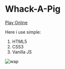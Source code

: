 # Whack-A-Pig

[Play Online](https://istiakahmedsaad.github.io/Whack-A-Pig/)

Here i use simple:
1. HTML5
2. CSS3
3. Vanilla JS

![wap](https://github.com/istiakAHMEDsaad/Whack-A-Pig/assets/100187174/1e7b0a82-2fa6-429b-a6ac-a2bbf2960a51)
